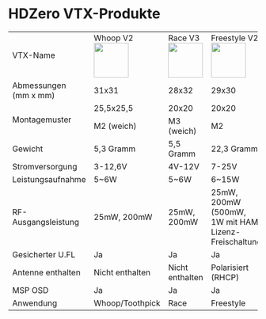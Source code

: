 # HDZero VTX-Produkte

<table id="table1">
<tr>
<td rowspan="2">VTX-Name</td>
<td rowspan="2">Whoop V2<img src="/media/image4.jpeg" width="70"></td>
<td rowspan="2">Race V3<img src="/media/image3.png"  width="70"></td>
<td rowspan="2">Freestyle V2<img src="/media/image6.png"  width="70"></td>
<td rowspan="2">ECO<img src="/media/image5.png"  width="70"></td>
</tr>
<tr>
</tr>
<tr>
<td>Abmessungen<br>(mm x mm)</td>
<td>31x31</td>
<td>28x32</td>
<td>29x30</td>
<td>29x30</td>
</tr>
<tr>
<td rowspan="2">Montagemuster</td>
<td>25,5x25,5</td>
<td>20x20</td>
<td>20x20</td>
<td>25,5x25,5</td>
</tr>
<tr>
<td>M2 (weich)</td>
<td>M3 (weich)</td>
<td>M2</td>
<td>M2 (weich)</td>
</tr>
<tr>
<td rowspan="2">Gewicht</td>
<td rowspan="2">5,3 Gramm</td>
<td rowspan="2">5,5 Gramm</td>
<td rowspan="2">22,3 Gramm</td>
<td rowspan="2">4,5 Gramm</td>
</tr>
<tr>
</tr>
<tr>
<td rowspan="2">Stromversorgung</td>
<td rowspan="2">3-12,6V</td>
<td rowspan="2">4V-12V</td>
<td rowspan="2">7-25V</td>
<td rowspan="2">4V-12V</td>
</tr>
<tr>
</tr>
<tr>
<td rowspan="2">Leistungsaufnahme</td>
<td rowspan="2">5~6W</td>
<td rowspan="2">5~6W</td>
<td rowspan="2">6~15W</td>
<td rowspan="2">5~6W</td>
</tr>
<tr>
</tr>
<tr>
<td rowspan="2">RF-Ausgangsleistung</td>
<td rowspan="2">25mW, 200mW</td>
<td rowspan="2">25mW, 200mW</td>
<td rowspan="2">25mW, 200mW (500mW,<br>1W mit HAM-Lizenz-Freischaltung)</td>
<td rowspan="2">25mW, 200mW</td>
</tr>
<tr>
</tr>
<tr>
<td rowspan="2">Gesicherter U.FL</td>
<td rowspan="2">Ja</td>
<td rowspan="2">Ja</td>
<td rowspan="2">Ja</td>
<td rowspan="2">Ja</td>
</tr>
<tr>
</tr>
<tr>
<td rowspan="2">Antenne enthalten</td>
<td rowspan="2">Nicht enthalten</td>
<td rowspan="2">Nicht enthalten</td>
<td rowspan="2">Polarisiert (RHCP)</td>
<td rowspan="2">Dipol</td>
</tr>
<tr>
</tr>
<tr>
<td rowspan="2">MSP OSD</td>
<td rowspan="2">Ja</td>
<td rowspan="2">Ja</td>
<td rowspan="2">Ja</td>
<td rowspan="2">Ja</td>
</tr>
<tr>
</tr>
<tr>
<td rowspan="2">Anwendung</td>
<td rowspan="2">Whoop/Toothpick</td>
<td rowspan="2">Race</td>
<td rowspan="2">Freestyle</td>
<td rowspan="2">Whoop/Toothpick</td>
</tr>
<tr>
</tr>
</table>

<div class="page"></div>